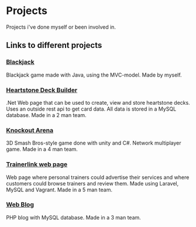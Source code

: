 # Projects
Projects i've done myself or been involved in.

## Links to different projects

### [Blackjack](https://github.com/mikkoleppanen/projects/tree/master/Blackjack%20(Java))
Blackjack game made with Java, using the MVC-model. Made by myself.

### [Heartstone Deck Builder](https://github.com/mikkoleppanen/projects/tree/master/Heartstone%20Deck%20Builder%20(DotNet))
.Net Web page that can be used to create, view and store heartstone decks. Uses an outside rest api to get card data. All data is stored in a MySQL database. Made in a 2 man team.

### [Knockout Arena](https://github.com/mikkoleppanen/projects/tree/master/Knockout%20Arena(Unity-C%23))
3D Smash Bros-style game done with unity and C#. Network multiplayer game. Made in a 4 man team.

### [Trainerlink web page](https://github.com/mikkoleppanen/projects/tree/master/Trainerlink%20web%20page%20for%20personal%20trainers%20(Laravel))
Web page where personal trainers could advertise their services and where customers could browse trainers and review them. Made using Laravel, MySQL and Vagrant. Made in a 5 man team.

### [Web Blog](https://github.com/mikkoleppanen/projects/tree/master/Web%20Blog%20(PHP-MySQL))
PHP blog with MySQL database. Made in a 3 man team.
